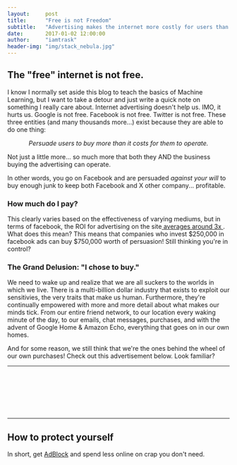 ```yaml
---
layout:     post
title:      "Free is not Freedom"
subtitle:   "Advertising makes the internet more costly for users than if they paid for it outright."
date:       2017-01-02 12:00:00
author:     "iamtrask"
header-img: "img/stack_nebula.jpg"
---
```


<h2 class="section-heading">The "free" internet is not free.</h2>

I know I normally set aside this blog to teach the basics of Machine Learning, but I want to take a detour and just write a quick note on something I really care about. Internet advertising doesn't help us. IMO, it hurts us. Google is not free. Facebook is not free. Twitter is not free. These three entities (and many thousands more...) exist because they are able to do one thing: <br />

<center><i>Persuade users to buy more than it costs for them to operate.</i></center>

Not just a little more... so much more that both they AND the business buying the advertising can operate.

In other words, you go on Facebook and are persuaded <i>against your will</i> to buy enough junk to keep both Facebook and X other company... profitable.

<h3 class="section-heading">How much do I pay?</h3>

<p>This clearly varies based on the effectiveness of varying mediums, but in terms of facebook, the ROI for advertising on the site<a href="http://www.slate.com/articles/technology/technology/2013/03/facebook_advertisement_studies_their_ads_are_more_like_tv_ads_than_google.single.html"> averages around 3x </a>. What does this mean? This means that companies who invest $250,000 in facebook ads can buy $750,000 worth of persuasion! Still thinking you're in control?</p>

<h3 class="section-heading">The Grand Delusion: "I chose to buy."</h3>

<p>We need to wake up and realize that we are all suckers to the worlds in which we live. There is a multi-billion dollar industry that exists to exploit our sensitivies, the very traits that make us human. Furthermore, they're continually empowered with more and more detail about what makes our minds tick. From our entire friend network, to our location every waking minute of the day, to our emails, chat messages, purchases, and with the advent of Google Home & Amazon Echo, everything that goes on in our own homes.</p>

<p>And for some reason, we still think that we're the ones behind the wheel of our own purchases! Check out this advertisement below. Look familiar?</p>

<hr />
<script async src="//pagead2.googlesyndication.com/pagead/js/adsbygoogle.js"></script>
<!-- Part 1 -->
<ins class="adsbygoogle"
     style="display:inline-block;width:728px;height:90px;text-align:center"
     data-ad-client="ca-pub-6751104560361558"
     data-ad-slot="2365390629"></ins>
<script>
(adsbygoogle = window.adsbygoogle || []).push({});
</script>
<hr />

<h2 class="section-heading">How to protect yourself</h2>

In short, get <a href="https://chrome.google.com/webstore/detail/adblock/gighmmpiobklfepjocnamgkkbiglidom">AdBlock</a> and spend less online on crap you don't need.



